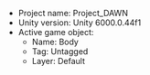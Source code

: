 <!-- UNITY CODE ASSIST INSTRUCTIONS START -->
- Project name: Project_DAWN
- Unity version: Unity 6000.0.44f1
- Active game object:
  - Name: Body
  - Tag: Untagged
  - Layer: Default
<!-- UNITY CODE ASSIST INSTRUCTIONS END -->